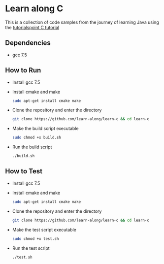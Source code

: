 # Learn along C

This is a collection of code samples from the journey of learning Java using the [tutorialspoint C tutorial](https://www.tutorialspoint.com/cprogramming)

## Dependencies

- gcc 7.5

## How to Run

- Install gcc 7.5
- Install cmake and make

  ```sh
  sudo apt-get install cmake make
  ```

- Clone the repository and enter the directory

  ```sh
  git clone https://github.com/learn-along/learn-c && cd learn-c
  ```

- Make the build script executable

  ```sh
  sudo chmod +x build.sh
  ```

- Run the build script

  ```sh
  ./build.sh
  ```

## How to Test

- Install gcc 7.5
- Install cmake and make

  ```sh
  sudo apt-get install cmake make
  ```

- Clone the repository and enter the directory

  ```sh
  git clone https://github.com/learn-along/learn-c && cd learn-c
  ```

- Make the test script executable

  ```sh
  sudo chmod +x test.sh
  ```

- Run the test script

  ```sh
  ./test.sh
  ```
